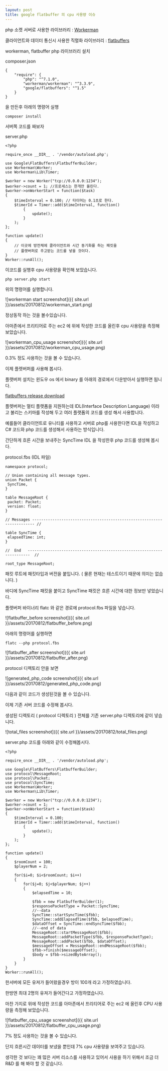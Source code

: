 ```yaml
---
layout: post
title: google flatbuffer 의 cpu 사용량 이슈 
---
```


php 소켓 서버로 사용한 라이브러리 : <a href = "https://github.com/walkor/Workerman"> Workerman </a>


클라이언트와 데이터 통신시 사용한 직렬화 라이브러리 : <a href =  "https://google.github.io/flatbuffers/" > flatbuffers </a>

workerman, flatbuffer php 라이브러리 설치

composer.json

```
{
    "require": {
        "php": "^7.1.0",
        "workerman/workerman": "^3.3.9",
        "google/flatbuffers": "^1.5"
    }
}

```

을 만든후 아래의 명령어 실행

```
composer install
```

서버쪽 코드를 짜보자

server.php

```
<?php

require_once __DIR__ . '/vendor/autoload.php';

use Google\FlatBuffers\FlatbufferBuilder;
use Workerman\Worker;
use Workerman\Lib\Timer;

$worker = new Worker("tcp://0.0.0.0:1234");
$worker->count = 1; //프로세스는 한개만 올린다.
$worker->onWorkerStart = function($task)
{
    $timeInterval = 0.100; // 타이머는 0.1초로 한다.
    $timerId = Timer::add($timeInterval, function()
        {
            update();
        }
    );
};

function update()
{
    // 이곳에 방전체에 클라이언트와 시간 동기화를 하는 패킷을
    // 플랫버퍼로 주고받는 코드를 넣을 것이다.
}
Worker::runAll();
```

이코드를 실행후 cpu 사용량을 확인해 보았습니다.

```
php server.php start
```

위의 명령어를 실행합니다.

![workerman start screenshot]({{ site.url }}/assets/20170812/workerman_start.png)

정상동작 하는 것을 볼수있습니다.

아마존에서 프리티어로 주는 ec2 에 위에 작성한 코드를 올린후 cpu 사용량을 측정해 보았습니다.

![workerman_cpu_usage screenshot]({{ site.url }}/assets/20170812/workerman_cpu_usage.png)

0.3% 정도 사용하는 것을 볼 수 있습니다.

이제 플렛버퍼를 사용해 봅시다.

플랫버퍼 설치는 윈도우 os 에서 binary 를 아래의 경로에서 다운받아서 실행하면 됩니다.

[flatbuffers release download](https://github.com/google/flatbuffers/releases)

플렛버퍼는 멀티 플랫폼을 지원하는데 IDL(Interface Description Language) 이라고 불리는 스키마를 작성해 두고 여러 플랫폼의 코드를 생성 해서 사용합니다.

예를들어 클라이언트로 유니티를 사용하고 서버로 php를 사용한다면 IDL을 작성하고 C# 코드와 php 코드를 생성해서 사용하는 방식입니다.

간단하게 흐른 시간을 보내주는 SyncTime IDL 을 작성한후 php 코드를 생성해 봅시다.

protocol.fbs (IDL 파일)

```
namespace protocol;

// Union containing all message types.
union Packet {
 SyncTime,
}

table MessageRoot {
 packet: Packet;
 version: float;
}

// Messages ----------------------------------------------------------------------- //

table SyncTime {
 elapsedTime: int;
}

//  End   -----------------------------------------------------------------------  //

root_type MessageRoot;
```

패킷 루트에 패킷타입과 버전을 붙입니다. ( 물론 현재는 테스트이기 때문에 의미는 없습니다. )

바디에 SyncTime 패킷을 붙이고 SyncTime 패킷은 흐른 시간에 대한 정보만 넣었습니다.

플렛버퍼 바이너리 flatc 와 같은 경로에 protocol.fbs 파일을 넣습니다.

![flatbuffer_before screenshot]({{ site.url }}/assets/20170812/flatbuffer_before.png)

아래의 명령어를 실행하면

```
flatc --php protocol.fbs
```

![flatbuffer_after screenshot]({{ site.url }}/assets/20170812/flatbuffer_after.png)

protocol 디렉토리 안을 보면

![generated_php_code screenshot]({{ site.url }}/assets/20170812/generated_php_code.png)

다음과 같이 코드가 생성된것을 볼 수 있습니다.

이제 기존 서버 코드를 수정해 봅시다.

생성된 디렉토리 ( protocol 디렉토리 ) 전체를 기존 server.php 디렉토리에 같이 넣습니다.


![total_files screenshot]({{ site.url }}/assets/20170812/total_files.png)

server.php 코드를 아래와 같이 수정해봅시다.

```
<?php

require_once __DIR__ . '/vendor/autoload.php';

use Google\FlatBuffers\FlatbufferBuilder;
use protocol\MessageRoot;
use protocol\Packet;
use protocol\SyncTime;
use Workerman\Worker;
use Workerman\Lib\Timer;

$worker = new Worker("tcp://0.0.0.0:1234");
$worker->count = 1;
$worker->onWorkerStart = function($task)
{
    $timeInterval = 0.100;
    $timerId = Timer::add($timeInterval, function()
        {
            update();
        }
    );
};

function update()
{
    $roomCount = 100;
    $playerNum = 2;

    for($i=0; $i<$roomCount; $i++)
    {
        for($j=0; $j<$playerNum; $j++)
        {
            $elapsedTime = 10;

            $fbb = new FlatbufferBuilder(1);
            $responsePacketType = Packet::SyncTime;
            //--data
            SyncTime::startSyncTime($fbb);
            SyncTime::addElapsedTime($fbb, $elapsedTime);
            $dataOffset = SyncTime::endSyncTime($fbb);
            //--end of data
            MessageRoot::startMessageRoot($fbb);
            MessageRoot::addPacketType($fbb, $responsePacketType);
            MessageRoot::addPacket($fbb, $dataOffset);
            $messageOffset = MessageRoot::endMessageRoot($fbb);
            $fbb->finish($messageOffset);
            $body = $fbb->sizedByteArray();
        }
    }
}
Worker::runAll();
```

한서버에 모든 유져가 들어왔을경우 방이 100개 라고 가정하였습니다.

한방엔 최대 2명의 유져가 들어간다고 가정하였습니다.

마찬 가지로 위에 작성한 코드를 아마존에서 프리티어로 주는 ec2 에 올린후 CPU 사용량을 측정해 보았습니다.

![flatbuffer_cpu_usage screenshot]({{ site.url }}/assets/20170812/flatbuffer_cpu_usage.png)

7% 정도 사용하는 것을 볼 수 있습니다.

단지 흐른시간 데이터를 보냈을 뿐인데 7% cpu 사용량을 보여주고 있습니다.

생각한 것 보다는 꽤 많은 서버 리소스를 사용하고 있어서 사용을 하기 위해서 조금 더 R&D 를 해 봐야 할 것 같습니다.



















